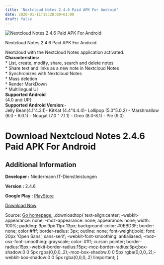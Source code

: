 ```yaml
---
title: 'Nextcloud Notes 2.4.6 Paid APK For Android'
date: 2020-01-11T15:28:00+01:00
draft: false
---
```


![Nextcloud Notes 2.4.6 Paid APK For Android](https://i0.wp.com/apkhome.net/wp-content/uploads/2020/01/Nextcloud-Notes-2.4.6-Paid.png "Nextcloud Notes 2.4.6 Paid APK For Android")

  

Nextcloud Notes 2.4.6 Paid APK For Android

Nextcloud with the Nextcloud Notes application activated.  
**Characteristics:**  
\* List, create, modify, share, search and delete notes  
\* Share text and links as a new note in Nextcloud Notes  
\* Synchronizes with Nextcloud Notes  
\* Mass deletion  
\* Render MarkDown  
\* Multilingual UI  
**Supported Android**  
{4.0 and UP}  
**Supported Android Version**:-  
Jelly Bean(4.1"4.3.1)- KitKat (4.4"4.4.4)- Lollipop (5.0"5.0.2) - Marshmallow (6.0 - 6.0.1) - Nougat (7.0 " 7.1.1) - Oreo (8.0-8.1) - Pie (9.0)

Download Nextcloud Notes 2.4.6 Paid APK For Android
===================================================

Additional Information
----------------------

**Developer :** Niedermann IT-Dienstleistungen

**Version :** 2.4.6

**Google Play :** [PlayStore](https://play.google.com/store/apps/details?id=it.niedermann.owncloud.notes&hl=en)

  

[Download Now](https://store4app.co/post/nextcloud-notes-2-4-6-paid-apk-for-android_1578750280)

  
Source: [Go homepage.](https://store4app.co/post/nextcloud-notes-2-4-6-paid-apk-for-android_1578750280) .downloadtop{ text-align:center; -webkit-appearance: none; -moz-appearance: none; appearance: none; width: 100%; padding: 9px 9px 11px 13px; background-color: #0EBD3F; border: none; color:#fff; border-radius: 3px; outline: none; font-weight;bold; font: 20px 'Open Sans', sans-serif; -webkit-font-smoothing: antialiased; -moz-osx-font-smoothing: grayscale; color: #fff; cursor: pointer; border-radius:15px;-webkit-border-radius:15px;-moz-border-radius:5px;box-shadow:0 0 5px rgba(0,0,0,.2);-moz-box-shadow:0 0 5px rgba(0,0,0,.2);-webkit-box-shadow:0 0 5px rgba(0,0,0,.2) !important; }
